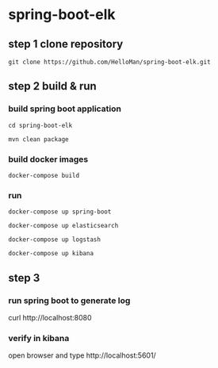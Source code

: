 # spring-boot-elk

## step 1 clone repository
`git clone https://github.com/HelloMan/spring-boot-elk.git`

## step 2 build & run 

### build spring boot application
`cd spring-boot-elk`

`mvn clean package`

### build docker images
`docker-compose build`

### run 
`docker-compose up spring-boot`

`docker-compose up elasticsearch`

`docker-compose up logstash`

`docker-compose up kibana`

## step 3 
### run spring boot to generate log 
curl http://localhost:8080

### verify in kibana 
open browser and type   http://localhost:5601/



